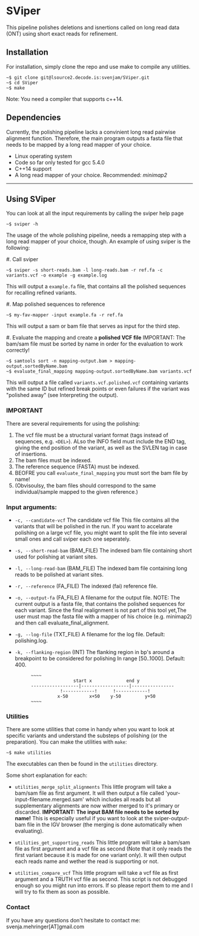SViper
=======

This pipeline polishes deletions and isnertions called on long read data (ONT) using short exact reads for refinement.

Installation
------------

For installation, simply clone the repo and use make to compile any utilities.

~~~~
~$ git clone git@lsource2.decode.is:svenjam/SViper.git
~$ cd SViper
~$ make
~~~~

Note: You need a compiler that supports c++14.

Dependencies
------------

Currently, the polishing pipeline lacks a convinient long read pairwise alignment function. Therefore, the main program outputs a fasta file that needs to be mapped by a long read mapper of your choice.

* Linux operating system
* Code so far only tested for gcc 5.4.0
* C++14 support
* A long read mapper of your choice. Recommended: _minimap2_

- - - -

Using SViper
---------------

You can look at all the input requirements by calling the sviper help page

~~~~
~$ sviper -h
~~~~

The usage of the whole polishing pipeline, needs a remapping step with a long read mapper of your choice, though.
An example of using sviper is the following:

#. Call sviper
~~~~
~$ sviper -s short-reads.bam -l long-reads.bam -r ref.fa -c variants.vcf -o example -g example.log
~~~~
This will output a `example.fa` file, that contains all the polished sequences for recalling refined variants.

#. Map polished sequences to reference
~~~~
~$ my-fav-mapper -input example.fa -r ref.fa
~~~~
This will output a sam or bam file that serves as input for the third step.

#. Evaluate the mapping and create a **polished VCF file**
IMPORTANT: The bam/sam file must be sorted by name in order for the evaluation to work correctly!
~~~~
~$ samtools sort -n mapping-output.bam > mapping-output.sortedByName.bam
~$ evaluate_final_mapping mapping-output.sortedByName.bam variants.vcf
~~~~
This will output a file called `variants.vcf.polished.vcf` containing variants with the same ID but refined break points or even failures if the variant was "polished away" (see Interpreting the output).

### IMPORTANT

There are several requirements for using the polishing:

1. The vcf file must be a structural variant format (tags instead of sequences, e.g. `<DEL>`). ALso the INFO field must include the END tag, giving the end position of the variant, as well as the SVLEN tag in case of insertions.
2. The bam files must be indexed.
3. The reference sequence (FASTA) must be indexed.
4. BEOFRE you call `evaluate_final_mapping` you must sort the bam file by name!
5. (Obvisoulsy, the bam files should correspond to the same individual/sample mapped to the given reference.)

### Input arguments:

* `-c, --candidate-vcf` The candidate vcf file
    This file contains all the variants that will be polished in the run.
    If you want to accelarate polishing on a large vcf file, you might want to split the file into several small ones and call sviper each one seperately.

* `-s, --short-read-bam` (BAM_FILE)
          The indexed bam file containing short used for polishing at variant sites.

* `-l, --long-read-bam` (BAM_FILE)
          The indexed bam file containing long reads to be polished at variant sites.

* `-r, --reference` (FA_FILE)
          The indexed (fai) reference file.

* `-o, --output-fa` (FA_FILE)
          A filename for the output file. NOTE: The current output is a fasta file, that contains the polished sequences for each variant. Since the final realignment is not part of this tool yet,The user must map the fasta file with a mapper of his choice (e.g. minimap2) and then call evaluate_final_alignment.

* `-g, --log-file` (TXT_FILE)
          A filename for the log file. Default: polishing.log.

* `-k, --flanking-region` (INT)
          The flanking region in bp's around a breakpoint to be considered for polishing In range [50..1000]. Default: 400.

            ~~~~
                            start x             end y
            ------------------|------------------|----------------
                       !------------!      !------------!
                      x-50        x+50    y-50         y+50
            ~~~~

### Utilities

There are some utilities that come in handy when you want to look at specific variants and understand the substeps of polishing (or the preparation). You can make the utilities with `make`:

~~~~
~$ make utilities
~~~~

The executables can then be found in the `utilities` directory.

Some short explanation for each:

* `utilities_merge_split_alignments`
    This little program will take a bam/sam file as first argument. It will then output a file called 'your-input-filename.merged.sam' which includes all reads but all supplementary alignments are now wither  merged to it's primary or discarded. **IMPORTANT: The input BAM file needs to be sorted by name!** This is especially useful if you want to look at the sviper-output-bam file in the IGV browser (the merging is done automatically when evaluating).

* `utilities_get_supporting_reads`
    This little program will take a bam/sam file as first argument and a vcf file as second (Note that it only reads the first variant because it is made for one variant only). It will then output each reads name and wether the read is supporting or not.

* `utilities_compare_vcf`
    This little program will take a vcf file as first argument and a TRUTH vcf file as second. This script is not debugged enough so you might run into errors. If so please report them to me and I will try to fix them as soon as possible.


### Contact
If you have any questions don't hesitate to contact me: svenja.mehringer[AT]gmail.com
